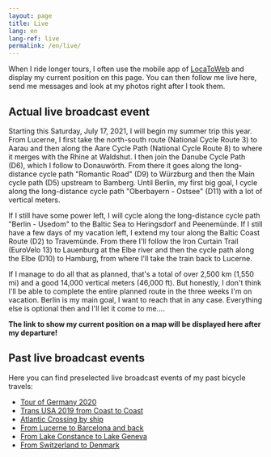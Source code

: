 ```yaml
---
layout: page
title: Live
lang: en
lang-ref: live
permalink: /en/live/
---
```


When I ride longer tours, I often use the mobile app of [LocaToWeb](https://locatoweb.com/user/mcpringle) and display my current position on this page. You can then follow me live here, send me messages and look at my photos right after I took them.

## Actual live broadcast event

Starting this Saturday, July 17, 2021, I will begin my summer trip this year. From Lucerne, I first take the north-south route (National Cycle Route 3) to Aarau and then along the Aare Cycle Path (National Cycle Route 8) to where it merges with the Rhine at Waldshut. I then join the Danube Cycle Path (D6), which I follow to Donauwörth. From there it goes along the long-distance cycle path "Romantic Road" (D9) to Würzburg and then the Main cycle path (D5) upstream to Bamberg. Until Berlin, my first big goal, I cycle along the long-distance cycle path "Oberbayern - Ostsee" (D11) with a lot of vertical meters.

If I still have some power left, I will cycle along the long-distance cycle path "Berlin - Usedom" to the Baltic Sea to Heringsdorf and Peenemünde. If I still have a few days of my vacation left, I extend my tour along the Baltic Coast Route (D2) to Travemünde. From there I'll follow the Iron Curtain Trail (EuroVelo 13) to Lauenburg at the Elbe river and then the cycle path along the Elbe (D10) to Hamburg, from where I'll take the train back to Lucerne.

If I manage to do all that as planned, that's a total of over 2,500 km (1,550 mi) and a good 14,000 vertical meters (46,000 ft). But honestly, I don't think I'll be able to complete the entire planned route in the three weeks I'm on vacation. Berlin is my main goal, I want to reach that in any case. Everything else is optional then and I'll let it come to me....

**The link to show my current position on a map will be displayed here after my departure!**

<!--
[![LocaToWeb](/images/locatoweb.jpg)  
Show current position](https://locatoweb.com/map/single/0642212258)
-->

## Past live broadcast events

Here you can find preselected live broadcast events of my past bicycle travels:

- [Tour of Germany 2020](https://locatoweb.com/map/single/0642212258)
- [Trans USA 2019 from Coast to Coast](https://locatoweb.com/map/single/1238186268)
- [Atlantic Crossing by ship](https://locatoweb.com/map/single/1130185043)
- [From Lucerne to Barcelona and back](https://locatoweb.com/map/single/0509174878)
- [From Lake Constance to Lake Geneva](https://locatoweb.com/map/single/0716172140)
- [From Switzerland to Denmark](https://locatoweb.com/map/single/0634149103)
